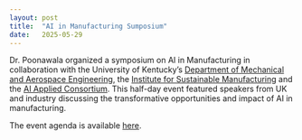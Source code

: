 ```yaml
---
layout: post
title:  "AI in Manufacturing Sumposium"
date:   2025-05-29
---
```


Dr. Poonawala organized a symposium on AI in Manufacturing in collaboration with the University of Kentucky’s [Department of Mechanical and Aerospace Engineering](https://engr.uky.edu/academics/departments/mae), the [Institute for Sustainable Manufacturing](https://engr.uky.edu/research/centers-institutes-and-consortia/ism) and the [AI Applied Consortium](https://aaiconsortium.org/). This half-day event featured speakers from UK and industry discussing the transformative opportunities and impact of AI in manufacturing. 

The event agenda is available [here](https://aaiconsortium.org/event/ai-in-manufacturing-symposium/#post-1123). 
